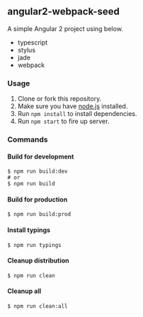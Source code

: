 angular2-webpack-seed
---------------------
A simple Angular 2 project using below.

- typescript
- stylus
- jade
- webpack

### Usage
1. Clone or fork this repository.
2. Make sure you have [node.js](https://nodejs.org/) installed.
3. Run `npm install` to install dependencies.
4. Run `npm start` to fire up server.

### Commands

#### Build for development
```
$ npm run build:dev
# or
$ npm run build
```

#### Build for production
```
$ npm run build:prod
```

#### Install typings
```
$ npm run typings
```

#### Cleanup distribution
```
$ npm run clean
```

#### Cleanup all
```
$ npm run clean:all
```
